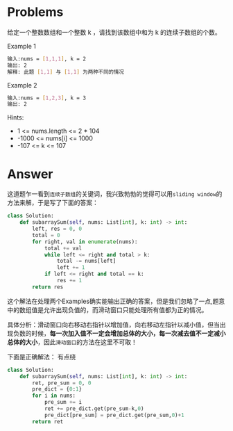 # Problems
给定一个整数数组和一个整数 k ，请找到该数组中和为 k 的连续子数组的个数。

Example 1
```bash
输入:nums = [1,1,1], k = 2
输出: 2
解释: 此题 [1,1] 与 [1,1] 为两种不同的情况
```

Example 2
```bash
输入:nums = [1,2,3], k = 3
输出: 2
```

Hints:
- 1 <= nums.length <= 2 * 104
- -1000 <= nums[i] <= 1000
- -107 <= k <= 107

# Answer
这道题乍一看到`连续子数组`的关键词，我兴致勃勃的觉得可以用`sliding window`的方法来解，于是写了下面的答案：
```python
class Solution:
    def subarraySum(self, nums: List[int], k: int) -> int:
        left, res = 0, 0
        total = 0
        for right, val in enumerate(nums):
            total += val
            while left <= right and total > k:
                total -= nums[left]
                left += 1
            if left <= right and total == k:
                res += 1
        return res
```
这个解法在处理两个Examples确实能输出正确的答案，但是我们忽略了一点,题意中的数组值是允许出现负值的，而滑动窗口只能处理所有值都为正的情况。

具体分析：滑动窗口向右移动右指针以增加值，向右移动左指针以减小值，但当出现负数的时候，**每一次加入值不一定会增加总体的大小，每一次减去值不一定减小总体的大小**，因此`滑动窗口`的方法在这里不可取！

下面是正确解法：
有点绕
```python
class Solution:
    def subarraySum(self, nums: List[int], k: int) -> int:
        ret, pre_sum = 0, 0
        pre_dict = {0:1}
        for i in nums:
            pre_sum += i
            ret += pre_dict.get(pre_sum-k,0)
            pre_dict[pre_sum] = pre_dict.get(pre_sum,0)+1
        return ret
```
